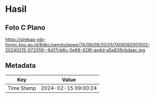 # Hasil

## Foto C Plano

https://sirekap-obj-formc.kpu.go.id/8dbc/pemilu/ppwp/74/06/09/20/01/7406092001002-20240215-072059--6d17cb6c-5e68-428f-ae4d-a5a839cbdaac.jpg


## Metadata

| Key        | Value               |
| ---------- | ------------------- |
| Time Stamp | 2024-02-15 09:00:24 |




